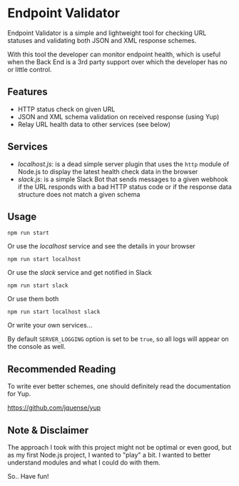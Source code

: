 # Endpoint Validator
Endpoint Validator is a simple and lightweight tool for checking URL statuses and validating both JSON and XML response schemes.

With this tool the developer can monitor endpoint health, which is useful when the Back End is a 3rd party support over which the developer has no or little control. 

## Features
- HTTP status check on given URL
- JSON and XML schema validation on received response (using Yup)
- Relay URL health data to other services (see below)

## Services
- _localhost.js_: is a dead simple server plugin that uses the `http` module of Node.js to display the latest health check data in the browser
- _slack.js_: is a simple Slack Bot that sends messages to a given webhook if the URL responds with a bad HTTP status code or if the response data structure does not match a given schema

## Usage

    npm run start

Or use the _localhost_ service and see the details in your browser

    npm run start localhost

Or use the _slack_ service and get notified in Slack

    npm run start slack

Or use them both

    npm run start localhost slack

Or write your own services...


By default `SERVER_LOGGING` option is set to be `true`, so all logs will appear on the console as well.

## Recommended Reading
To write ever better schemes, one should definitely read the documentation for Yup.

https://github.com/jquense/yup

## Note & Disclaimer
The approach I took with this project might not be optimal or even good, but as my first Node.js project, I wanted to "play" a bit. I wanted to better understand modules and what I could do with them.

So.. Have fun!